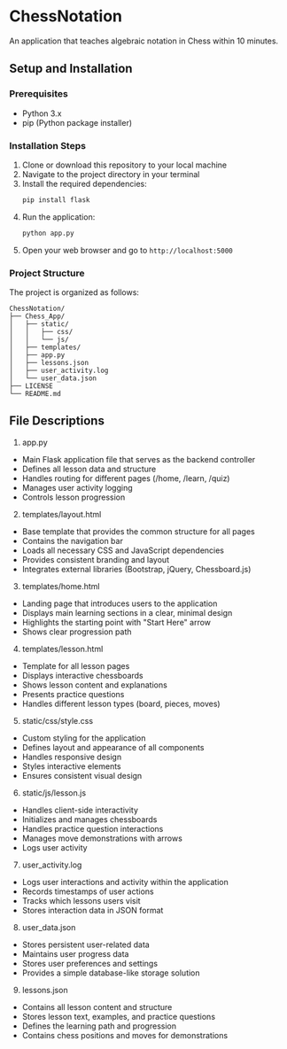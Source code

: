 # ChessNotation
An application that teaches algebraic notation in Chess within 10 minutes.

## Setup and Installation

### Prerequisites
- Python 3.x
- pip (Python package installer)

### Installation Steps
1. Clone or download this repository to your local machine
2. Navigate to the project directory in your terminal
3. Install the required dependencies:
   ```bash
   pip install flask
   ```
4. Run the application:
   ```bash
   python app.py
   ```
5. Open your web browser and go to `http://localhost:5000`

### Project Structure
The project is organized as follows:
```
ChessNotation/
├── Chess_App/
│   ├── static/
│   │   ├── css/
│   │   └── js/
│   ├── templates/
│   ├── app.py
│   ├── lessons.json
│   ├── user_activity.log
│   └── user_data.json
├── LICENSE
└── README.md
```

## File Descriptions

1. app.py
- Main Flask application file that serves as the backend controller
- Defines all lesson data and structure
- Handles routing for different pages (/home, /learn, /quiz)
- Manages user activity logging
- Controls lesson progression

2. templates/layout.html
- Base template that provides the common structure for all pages
- Contains the navigation bar
- Loads all necessary CSS and JavaScript dependencies
- Provides consistent branding and layout
- Integrates external libraries (Bootstrap, jQuery, Chessboard.js)

3. templates/home.html
- Landing page that introduces users to the application
- Displays main learning sections in a clear, minimal design
- Highlights the starting point with "Start Here" arrow
- Shows clear progression path

4. templates/lesson.html
- Template for all lesson pages
- Displays interactive chessboards
- Shows lesson content and explanations
- Presents practice questions
- Handles different lesson types (board, pieces, moves)

5. static/css/style.css
- Custom styling for the application
- Defines layout and appearance of all components
- Handles responsive design
- Styles interactive elements
- Ensures consistent visual design

6. static/js/lesson.js
- Handles client-side interactivity
- Initializes and manages chessboards
- Handles practice question interactions
- Manages move demonstrations with arrows
- Logs user activity

7. user_activity.log
- Logs user interactions and activity within the application
- Records timestamps of user actions
- Tracks which lessons users visit
- Stores interaction data in JSON format

8. user_data.json
- Stores persistent user-related data
- Maintains user progress data
- Stores user preferences and settings
- Provides a simple database-like storage solution

9. lessons.json
- Contains all lesson content and structure
- Stores lesson text, examples, and practice questions
- Defines the learning path and progression
- Contains chess positions and moves for demonstrations

